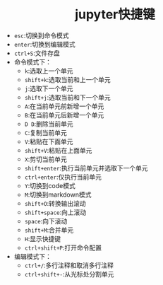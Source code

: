 # <center>jupyter快捷键</center>  

* `esc`:切换到命令模式
* `enter`:切换到编辑模式
* `ctrl+S`:文件存盘
* 命令模式下：  
    * `k`:选取上一个单元
    * `shift+k`:选取当前和上一个单元
    * `j`:选取下一个单元
    * `shift+j`:选取当前和下一个单元
    * `A`:在当前单元前新增一个单元
    * `B`:在当前单元后新增一个单元
    * `D D`:删除当前单元
    * `C`:复制当前单元
    * `V`:粘贴在下面单元
    * `shift+V`:粘贴在上面单元
    * `X`:剪切当前单元
    * `shift+enter`:执行当前单元并选取下一个单元
    * `ctrl+enter`:仅执行当前单元
    * `Y`:切换到code模式
    * `M`:切换到markdown模式
    * `shift+O`:转换输出滚动
    * `shift+space`:向上滚动
    * `space`:向下滚动
    * `shift+M`:合并单元
    * `H`:显示快捷键
    * `ctrl+shift+P`:打开命令配置
* 编辑模式下：
    * `ctrl+/`:多行注释和取消多行注释
    * `ctrl+shift+-`:从光标处分割单元
